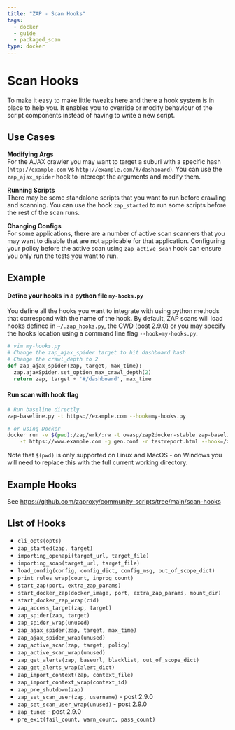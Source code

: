 ```yaml
---
title: "ZAP - Scan Hooks"
tags:
  - docker
  - guide
  - packaged_scan
type: docker
---
```


# Scan Hooks

To make it easy to make little tweaks here and there a hook system is in place to help you.
It enables you to override or modify behaviour of the script components instead of having
to write a new script.

## Use Cases

**Modifying Args**  
For the AJAX crawler you may want to target a suburl with a specific
hash (`http://example.com` vs `http://example.com/#/dashboard`). You can use the
`zap_ajax_spider` hook to intercept the arguments and modify them.

**Running Scripts**  
There may be some standalone scripts that you want to run before crawling and scanning.
You can use the hook `zap_started` to run some scripts before the rest of the scan runs.

**Changing Configs**  
For some applications, there are a number of active scan scanners that you may want to
disable that are not applicable for that application. Configuring your policy
before the active scan using `zap_active_scan` hook can ensure you only run the
tests you want to run.

## Example

#### Define your hooks in a python file `my-hooks.py`

You define all the hooks you want to integrate with using python methods that
correspond with the name of the hook. By default, ZAP scans will load hooks defined in
`~/.zap_hooks.py`, the CWD (post 2.9.0) or you may specify the hooks location using a command line flag `--hook=my-hooks.py`.

```python
# vim my-hooks.py
# Change the zap_ajax_spider target to hit dashboard hash
# Change the crawl_depth to 2
def zap_ajax_spider(zap, target, max_time):
  zap.ajaxSpider.set_option_max_crawl_depth(2)
  return zap, target + '#/dashboard', max_time
```

#### Run scan with hook flag

```sh
# Run baseline directly
zap-baseline.py -t https://example.com --hook=my-hooks.py

# or using Docker
docker run -v $(pwd):/zap/wrk/:rw -t owasp/zap2docker-stable zap-baseline.py \
    -t https://www.example.com -g gen.conf -r testreport.html --hook=/zap/wrk/my-hooks.py
```

Note that `$(pwd)` is only supported on Linux and MacOS - on Windows you will need to replace this with the full current working directory.

## Example Hooks

See https://github.com/zaproxy/community-scripts/tree/main/scan-hooks

## List of Hooks

- `cli_opts(opts)`
- `zap_started(zap, target)`
- `importing_openapi(target_url, target_file)`
- `importing_soap(target_url, target_file)`
- `load_config(config, config_dict, config_msg, out_of_scope_dict)`
- `print_rules_wrap(count, inprog_count)`
- `start_zap(port, extra_zap_params)`
- `start_docker_zap(docker_image, port, extra_zap_params, mount_dir)`
- `start_docker_zap_wrap(cid)`
- `zap_access_target(zap, target)`
- `zap_spider(zap, target)`
- `zap_spider_wrap(unused)`
- `zap_ajax_spider(zap, target, max_time)`
- `zap_ajax_spider_wrap(unused)`
- `zap_active_scan(zap, target, policy)`
- `zap_active_scan_wrap(unused)`
- `zap_get_alerts(zap, baseurl, blacklist, out_of_scope_dict)`
- `zap_get_alerts_wrap(alert_dict)`
- `zap_import_context(zap, context_file)`
- `zap_import_context_wrap(context_id)`
- `zap_pre_shutdown(zap)`
- `zap_set_scan_user(zap, username)` - post 2.9.0
- `zap_set_scan_user_wrap(unused)` - post 2.9.0
- `zap_tuned` - post 2.9.0
- `pre_exit(fail_count, warn_count, pass_count)`

